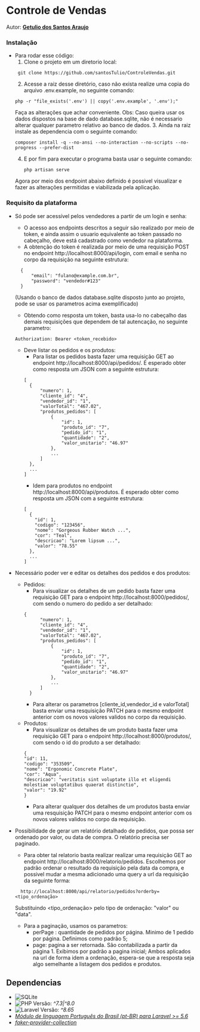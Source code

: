 # Controle de Vendas
Autor: [**Getulio dos Santos Araujo**](https://github.com/santosTulio)
### Instalação
* Para rodar esse código:
  1. Clone o projeto em um diretorio local:
    ```
     git clone https://github.com/santosTulio/ControleVendas.git
    ```
  2. Acesse a raiz desse diretório, caso não exista realize uma copia do arquivo .env.example, no seguinte comando:
    ```
    php -r "file_exists('.env') || copy('.env.example', '.env');"
    ```
   Faça as alterações que achar conveniente. Obs: Caso queira usar os dados dispostos na base de dado database.sqlite, não é necessario alterar qualquer parametro relativo ao banco de dados.
  3. Ainda na raiz instale as dependencia com o seguinte comando:
    ```
    composer install -q --no-ansi --no-interaction --no-scripts --no-progress --prefer-dist
    ```
  4. E por fim para executar o programa basta usar o seguinte comando:
     ```
     php artisan serve
     ```
  Agora por meio dos endpoint abaixo definido é possivel visualizar e fazer as alterações permitidas e viabilizada pela aplicação.

### Requisito da plataforma
* Só pode ser acessível pelos vendedores a partir de um login e senha:
  * O acesso aos endpoints descritos a seguir são realizado por meio de token, e ainda assim o usuario equivalente ao token passado no cabeçalho, deve está cadastrado como vendedor na plataforma.
  * A obtenção do token é realizada por meio de uma requisição POST no endpoint http://localhost:8000/api/login, com email e senha no corpo da requisição na seguinte estrutura:
  ```
    {
        "email": "fulano@example.com.br",
        "password": "vendedor#123"
    }
  ```
  (Usando o banco de dados database.sqlite disposto junto ao projeto, pode se usar os parametros acima exemplificado)
  * Obtendo como resposta um token, basta usa-lo no cabeçalho das demais requisições que dependem de tal autencação, no seguinte parametro:
  ```
  Authorization: Bearer <token_recebido>
  ```
  * Deve listar os pedidos e os produtos:
    * Para listar os pedidos basta fazer uma requisição GET ao endpoint http://localhost:8000/api/pedidos/. É esperado obter como resposta um JSON com a seguinte estrutura:
    ```
    [
      {
          "numero": 1,
          "cliente_id": "4",
          "vendedor_id": "1",
          "valorTotal": "467.02",
          "produtos_pedidos": [
              {
                  "id": 1,
                  "produto_id": "7",
                  "pedido_id": "1",
                  "quantidade": "2",
                  "valor_unitario": "46.97"
              },
              ...
          ]
      },
      ...
    ]
    ```
    * Idem para produtos no endpoint http://localhost:8000/api/produtos. É esperado obter como resposta um JSON com a seguinte estrutura:
    ```
    [
      {
        "id": 1,
        "codigo": "123456",
        "nome": "Gorgeous Rubber Watch ...",
        "cor": "Teal",
        "descricao": "Lorem lipsum ...",
        "valor": "78.55"
      },
      ...
    ]
    ```
* Necessário poder ver e editar os detalhes dos pedidos e dos produtos:
  * Pedidos:
    * Para visualizar os detalhes de um pedido basta fazer uma requisição GET para o endpoint http://localhost:8000/pedidos/<numero>, com <numero> sendo o numero do pedido a ser detalhado:
    ```
    {
          "numero": 1,
          "cliente_id": "4",
          "vendedor_id": "1",
          "valorTotal": "467.02",
          "produtos_pedidos": [
              {
                  "id": 1,
                  "produto_id": "7",
                  "pedido_id": "1",
                  "quantidade": "2",
                  "valor_unitario": "46.97"
              },
              ...
          ]
      }
    ```
    * Para alterar os parametros [cliente_id,vendedor_id e valorTotal] basta enviar uma resquisição PATCH para o mesmo endpoint anterior com os novos valores validos no corpo da requisição.
  * Produtos:
    * Para visualizar os detalhes de um produto basta fazer uma requisição GET para o endpoint http://localhost:8000/produtos/<id>, com <id> sendo o id do produto a ser detalhado:
    ```
    {
    "id": 11,
    "codigo": "353509",
    "nome": "Ergonomic Concrete Plate",
    "cor": "Aqua",
    "descricao": "veritatis sint voluptate illo et eligendi molestiae voluptatibus quaerat distinctio",
    "valor": "19.92"
    }
    ```
    * Para alterar qualquer dos detalhes de um produtos basta enviar uma resquisição PATCH para o mesmo endpoint anterior com os novos valores validos no corpo da requisição.


* Possibilidade de gerar um relatório detalhado de pedidos, que possa ser ordenado por valor, ou data de compra. O relatório precisa ser paginado.
  * Para obter tal relatorio basta realizar realizar uma requisição GET ao endpoint http://localhost:8000/relatorio/pedidos. Escolhemos por padrão ordenar o resultado da requisição pela data da compra, e possivel mudar a mesma adicionado uma query a url da requisição da seguinte forma:
  ```
    http://localhost:8000/api/relatorio/pedidos?orderby=<tipo_ordenação>
  ```
  Substituindo <tipo_ordenação> pelo tipo de ordenação: "valor" ou "data".
  * Para a paginação, usamos os parametros:
    * perPage : quantidade de pedidos por página. Minimo de 1 pedido por página. Definimos como padrão 5;
    * page: pagina a ser retornada. São contabilizada a partir da página 1. Exibimos por padrão a pagina inicial;
    Ambos aplicados na url de forma idem a ordenação, espera-se que a resposta seja algo semelhante a listagem dos pedidos e produtos.

##
## Dependencias

* ![SQLite](https://img.shields.io/badge/sqlite-%2307405e.svg?style=for-the-badge&logo=sqlite&logoColor=white)
* ![PHP](https://img.shields.io/badge/php-%23777BB4.svg?style=for-the-badge&logo=php&logoColor=white) Versão: *^7.3|^8.0*
* ![Laravel](https://img.shields.io/badge/laravel-%23FF2D20.svg?style=for-the-badge&logo=laravel&logoColor=white) Versão: *^8.65*
* [*Módulo de linguagem Português do Brasil (pt-BR) para Laravel >= 5.6*](https://github.com/lucascudo/laravel-pt-BR-localization)
* [*faker-provider-collection*](https://github.com/mbezhanov/faker-provider-collection)
